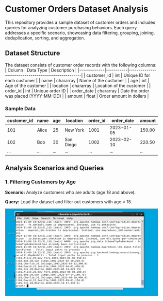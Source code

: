 # Customer Orders Dataset Analysis

This repository provides a sample dataset of customer orders and includes queries for analyzing customer purchasing behaviors. Each query addresses a specific scenario, showcasing data filtering, grouping, joining, deduplication, sorting, and aggregation.

## Dataset Structure
The dataset consists of customer order records with the following columns:
| Column      | Data Type | Description                                         |
|-------------|-----------|-----------------------------------------------------|
| customer_id | int       | Unique ID for each customer                         |
| name        | chararray | Name of the customer                                |
| age         | int       | Age of the customer                                 |
| location    | chararray | Location of the customer                            |
| order_id    | int       | Unique order ID                                     |
| order_date  | chararray | Date the order was placed (YYYY-MM-DD)              |
| amount      | float     | Order amount in dollars                             |

### Sample Data

| customer_id | name | age | location | order_id | order_date | amount |
|---|---|---|---|---|---|---|
| 101 | Alice | 25 | New York | 1001 | 2023-01-05 | 150.00 |
| 102 | Bob | 30 | San Diego | 1002 | 2023-02-10 | 220.50 |
| ... | ... | ... | ... | ... | ... | ... |

## Analysis Scenarios and Queries

### 1. Filtering Customers by Age
 **Scenario:** Analyze customers who are adults (age 18 and above).
 
 **Query:** Load the dataset and filter out customers with age < 18.
 
 ![Example Image](filtering.png)
 
 
   
